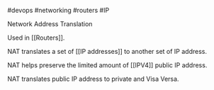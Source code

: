 #devops 
#networking 
#routers 
#IP 

Network Address Translation

Used in [[Routers]].

NAT translates a set of [[IP addresses]] to another set of IP address.

NAT helps preserve the limited amount of [[IPV4]] public IP address.

NAT translates public IP address to private and Visa Versa. 